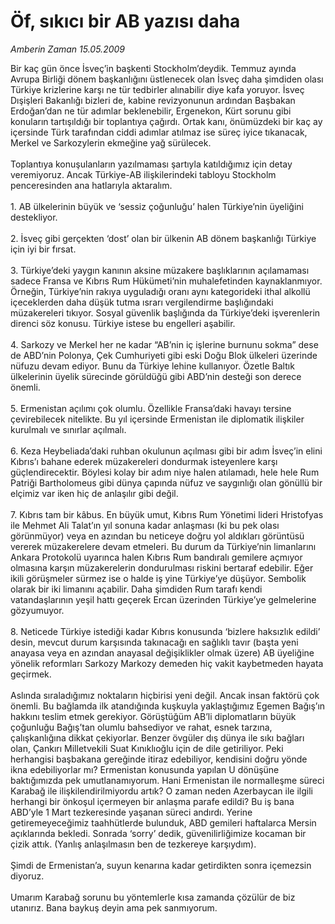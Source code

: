 # Öf, sıkıcı bir AB yazısı daha

*Amberin Zaman 15.05.2009*

<div class="taraf_structure_2col_1zq">
<div class="margen_n">



 <p>Bir kaç gün önce İsveç’in başkenti Stockholm’deydik. Temmuz ayında Avrupa Birliği dönem başkanlığını üstlenecek olan İsveç daha şimdiden olası Türkiye krizlerine karşı ne tür tedbirler alınabilir diye kafa yoruyor. İsveç Dışişleri Bakanlığı bizleri de, kabine revizyonunun ardından Başbakan Erdoğan’dan ne tür adımlar beklenebilir, Ergenekon, Kürt sorunu gibi konuların tartışıldığı bir toplantıya çağırdı. Ortak kanı, önümüzdeki bir kaç ay içersinde Türk tarafından ciddi adımlar atılmaz ise süreç iyice tıkanacak, Merkel ve Sarkozylerin ekmeğine yağ sürülecek. <br/><br/>Toplantıya konuşulanların yazılmaması şartıyla katıldığımız için detay veremiyoruz. Ancak Türkiye-AB ilişkilerindeki tabloyu Stockholm penceresinden ana hatlarıyla aktaralım. <br/><br/>1. AB ülkelerinin büyük ve ‘sessiz çoğunluğu’ halen Türkiye’nin üyeliğini destekliyor. <br/><br/>2. İsveç gibi gerçekten ‘dost’ olan bir ülkenin AB dönem başkanlığı Türkiye için iyi bir fırsat. <br/><br/>3. Türkiye’deki yaygın kanının aksine müzakere başlıklarının açılamaması sadece Fransa ve Kıbrıs Rum Hükümeti’nin muhalefetinden kaynaklanmıyor. Örneğin, Türkiye’nin rakıya uyguladığı oranı aynı kategorideki ithal alkollü içeceklerden daha düşük tutma ısrarı vergilendirme başlığındaki müzakereleri tıkıyor. Sosyal güvenlik başlığında da Türkiye’deki işverenlerin direnci söz konusu. Türkiye istese bu engelleri aşabilir. <br/><br/>4. Sarkozy ve Merkel her ne kadar “AB’nin iç işlerine burnunu sokma” dese de ABD’nin Polonya, Çek Cumhuriyeti gibi eski Doğu Blok ülkeleri üzerinde nüfuzu devam ediyor. Bunu da Türkiye lehine kullanıyor. Özetle Baltık ülkelerinin üyelik sürecinde görüldüğü gibi ABD’nin desteği son derece önemli. <br/><br/>5. Ermenistan açılımı çok olumlu. Özellikle Fransa’daki havayı tersine çevirebilecek nitelikte. Bu yıl içersinde Ermenistan ile diplomatik ilişkiler kurulmalı ve sınırlar açılmalı. <br/><br/>6. Keza Heybeliada’daki ruhban okulunun açılması gibi bir adım İsveç’in elini Kıbrıs’ı bahane ederek müzakereleri dondurmak isteyenlere karşı güçlendirecektir. Böylesi kolay bir adım niye halen atılamadı, hele hele Rum Patriği Bartholomeus gibi dünya çapında nüfuz ve saygınlığı olan gönüllü bir elçimiz var iken hiç de anlaşılır gibi değil. <br/><br/>7. Kıbrıs tam bir kâbus. En büyük umut, Kıbrıs Rum Yönetimi lideri Hristofyas ile Mehmet Ali Talat’ın yıl sonuna kadar anlaşması (ki bu pek olası görünmüyor) veya en azından bu neticeye doğru yol aldıkları görüntüsü vererek müzakerelere devam etmeleri. Bu durum da Türkiye’nin limanlarını Ankara Protokolü uyarınca halen Kıbrıs Rum bandıralı gemilere açmıyor olmasına karşın müzakerelerin dondurulması riskini bertaraf edebilir. Eğer ikili görüşmeler sürmez ise o halde iş yine Türkiye’ye düşüyor. Sembolik olarak bir iki limanını açabilir. Daha şimdiden Rum tarafı kendi vatandaşlarının yeşil hattı geçerek Ercan üzerinden Türkiye’ye gelmelerine gözyumuyor. <br/><br/>8. Neticede Türkiye istediği kadar Kıbrıs konusunda ‘bizlere haksızlık edildi’ desin, mevcut durum karşısında takınacağı en sağlıklı tavır (başta yeni anayasa veya en azından anayasal değişiklikler olmak üzere) AB üyeliğine yönelik reformları Sarkozy Markozy demeden hiç vakit kaybetmeden hayata geçirmek. <br/><br/>Aslında sıraladığımız noktaların hiçbirisi yeni değil. Ancak insan faktörü çok önemli. Bu bağlamda ilk atandığında kuşkuyla yaklaştığımız Egemen Bağış’ın hakkını teslim etmek gerekiyor. Görüştüğüm AB’li diplomatların büyük çoğunluğu Bağış’tan olumlu bahsediyor ve rahat, esnek tarzına, çalışkanlığına dikkat çekiyorlar. Benzer övgüler dış dünya ile sıkı bağları olan, Çankırı Milletvekili Suat Kınıklıoğlu için de dile getiriliyor. Peki herhangisi başbakana gereğinde itiraz edebiliyor, kendisini doğru yönde ikna edebiliyorlar mı? Ermenistan konusunda yapılan U dönüşüne baktığımızda pek umutlanamıyorum. Hani Ermenistan ile normalleşme süreci Karabağ ile ilişkilendirilmiyordu artık? O zaman neden Azerbaycan ile ilgili herhangi bir önkoşul içermeyen bir anlaşma parafe edildi? Bu iş bana ABD’yle 1 Mart tezkeresinde yaşanan süreci andırdı. Yerine getiremeyeceğimiz taahhütlerde bulunduk, ABD gemileri haftalarca Mersin açıklarında bekledi. Sonrada ‘sorry’ dedik, güvenilirliğimize kocaman bir çizik attık. (Yanlış anlaşılmasın ben de tezkereye karşıydım). <br/><br/>Şimdi de Ermenistan’a, suyun kenarına kadar getirdikten sonra içemezsin diyoruz. <br/><br/>Umarım Karabağ sorunu bu yöntemlerle kısa zamanda çözülür de biz utanırız. Bana baykuş deyin ama pek sanmıyorum.</p>
<br/>
<br/>
<br/>



<br/>


<div id="taraf_not">
</div>

</div>


</div>

